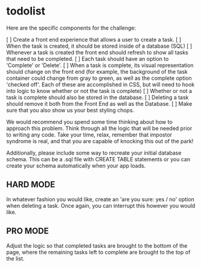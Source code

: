 # todolist

Here are the specific components for the challenge:

[ ] Create a front end experience that allows a user to create a task.
[ ] When the task is created, it should be stored inside of a database (SQL)
[ ] Whenever a task is created the front end should refresh to show all tasks that need to be completed.
[ ] Each task should have an option to 'Complete' or 'Delete'.
[ ] When a task is complete, its visual representation should change on the front end (for example, the background of the task container could change from gray to green, as well as the complete option 'checked off'. Each of these are accomplished in CSS, but will need to hook into logic to know whether or not the task is complete)
[ ] Whether or not a task is complete should also be stored in the database.
[ ] Deleting a task should remove it both from the Front End as well as the Database.
[ ] Make sure that you also show us your best styling chops.

We would recommend you spend some time thinking about how to approach this problem. Think through all the logic that will be needed prior to writing any code. Take your time, relax, remember that impostor syndrome is real, and that you are capable of knocking this out of the park!

Additionally, please include some way to recreate your initial database schema. This can be a .sql file with CREATE TABLE statements or you can create your schema automatically when your app loads.

## HARD MODE

In whatever fashion you would like, create an 'are you sure: yes / no' option when deleting a task. Once again, you can interrupt this however you would like.

## PRO MODE

Adjust the logic so that completed tasks are brought to the bottom of the page, where the remaining tasks left to complete are brought to the top of the list.
